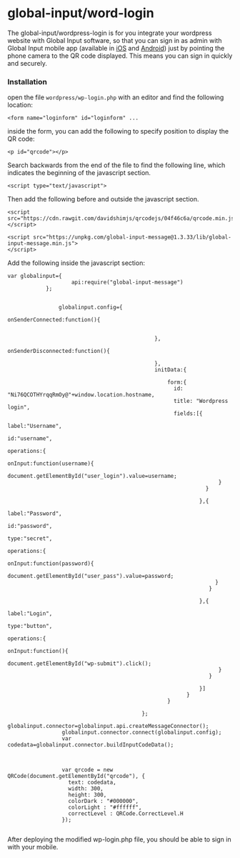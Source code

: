 # global-input/word-login


The global-input/wordpress-login is for you integrate your wordpress website with Global Input software, so that
you can sign in as admin with Global Input mobile app (available in [iOS](https://itunes.apple.com/us/app/global-input-app/id1269541616?mt=8&ign-mpt=uo%3D4) and [Android](https://itunes.apple.com/us/app/global-input-app/id1269541616?mt=8&ign-mpt=uo%3D4)) just by pointing the phone camera to the QR code displayed. This means you can sign in quickly and securely.

### Installation

open the file ```wordpress/wp-login.php``` with an editor and find the following location:


 ```
<form name="loginform" id="loginform" ...
 ```
inside the form, you can add the following to specify position to display the QR code:

```
<p id="qrcode"></p>
```

Search backwards from the end of the file to find the following line, which indicates the beginning of the javascript section.

```
<script type="text/javascript">
```

Then add the following before and outside the javascript section.

```
<script src="https://cdn.rawgit.com/davidshimjs/qrcodejs/04f46c6a/qrcode.min.js">
</script>

<script src="https://unpkg.com/global-input-message@1.3.33/lib/global-input-message.min.js">
</script>
```

Add the following inside the javascript section:

```
var globalinput={
				    api:require("global-input-message")
    		};


				globalinput.config={
			                                  onSenderConnected:function(){


			                                  },
			                                  onSenderDisconnected:function(){

			                                  },
			                                  initData:{

			                                      form:{
			                                        id:  "Ni76QCOTHYrqqRmOy@"+window.location.hostname,
			                                        title: "Wordpress login",
			                                        fields:[{
			                                                  label:"Username",
			                                                  id:"username",
			                                                  operations:{
			                                                      onInput:function(username){
			                                                           document.getElementById("user_login").value=username;
			                                                      }
			                                                  }

			                                                },{
			                                                   label:"Password",
			                                                   id:"password",
			                                                   type:"secret",
			                                                   operations:{
			                                                     onInput:function(password){
			                                                      document.getElementById("user_pass").value=password;
			                                                     }
			                                                   }

			                                                },{
			                                                   label:"Login",
			                                                   type:"button",
			                                                   operations:{
			                                                      onInput:function(){
																																    document.getElementById("wp-submit").click();
			                                                      }
			                                                   }

			                                                }]
			                                            }
			                                      }

			                              };
			     globalinput.connector=globalinput.api.createMessageConnector();
			     globalinput.connector.connect(globalinput.config);
			     var codedata=globalinput.connector.buildInputCodeData();



			     var qrcode = new QRCode(document.getElementById("qrcode"), {
			       text: codedata,
			       width: 300,
			       height: 300,
			       colorDark : "#000000",
			       colorLight : "#ffffff",
			       correctLevel : QRCode.CorrectLevel.H
			     });


```

After deploying the modified wp-login.php file, you should be able to sign in with your mobile.
